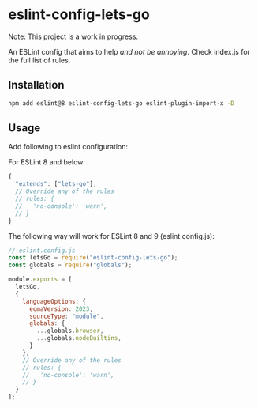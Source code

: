 # eslint-config-lets-go

Note: This project is a work in progress.

An ESLint config that aims to help *and not be annoying*. Check index.js for the full list of rules.

## Installation

```bash
npm add eslint@8 eslint-config-lets-go eslint-plugin-import-x -D
```

## Usage

Add following to eslint configuration:

For ESLint 8 and below:
```js
{
  "extends": ["lets-go"],
  // Override any of the rules
  // rules: {
  //   'no-console': 'warn',
  // }
}
```

The following way will work for ESLint 8 and 9 (eslint.config.js):

```js
// eslint.config.js
const letsGo = require("eslint-config-lets-go");
const globals = require("globals");

module.exports = [
  letsGo,
  {
    languageOptions: {
      ecmaVersion: 2023,
      sourceType: "module",
      globals: {
        ...globals.browser,
        ...globals.nodeBuiltins,
      }
    },
    // Override any of the rules
    // rules: {
    //   'no-console': 'warn',
    // }
  }
];
```
